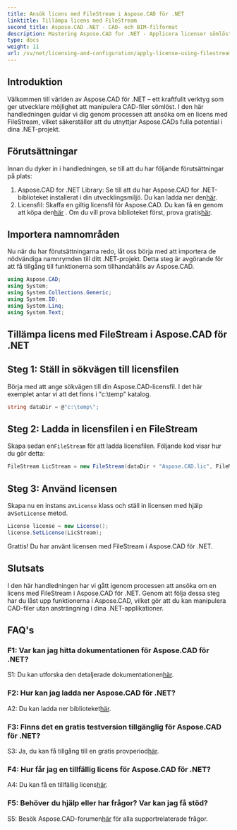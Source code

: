```yaml
---
title: Ansök licens med FileStream i Aspose.CAD för .NET
linktitle: Tillämpa licens med FileStream
second_title: Aspose.CAD .NET - CAD- och BIM-filformat
description: Mastering Aspose.CAD for .NET - Applicera licenser sömlöst med FileStream. Utforska steg-för-steg-guiden och lås upp potentialen. Ladda ner nu!
type: docs
weight: 11
url: /sv/net/licensing-and-configuration/apply-license-using-filestream/
---
```

## Introduktion

Välkommen till världen av Aspose.CAD för .NET – ett kraftfullt verktyg som ger utvecklare möjlighet att manipulera CAD-filer sömlöst. I den här handledningen guidar vi dig genom processen att ansöka om en licens med FileStream, vilket säkerställer att du utnyttjar Aspose.CADs fulla potential i dina .NET-projekt.

## Förutsättningar

Innan du dyker in i handledningen, se till att du har följande förutsättningar på plats:
1.  Aspose.CAD for .NET Library: Se till att du har Aspose.CAD for .NET-biblioteket installerat i din utvecklingsmiljö. Du kan ladda ner den[här](https://releases.aspose.com/cad/net/).
2.  Licensfil: Skaffa en giltig licensfil för Aspose.CAD. Du kan få en genom att köpa den[här](https://purchase.aspose.com/buy) . Om du vill prova biblioteket först, prova gratis[här](https://releases.aspose.com/).

## Importera namnområden

Nu när du har förutsättningarna redo, låt oss börja med att importera de nödvändiga namnrymden till ditt .NET-projekt. Detta steg är avgörande för att få tillgång till funktionerna som tillhandahålls av Aspose.CAD.
```csharp
using Aspose.CAD;
using System;
using System.Collections.Generic;
using System.IO;
using System.Linq;
using System.Text;
```

## Tillämpa licens med FileStream i Aspose.CAD för .NET

## Steg 1: Ställ in sökvägen till licensfilen

Börja med att ange sökvägen till din Aspose.CAD-licensfil. I det här exemplet antar vi att det finns i "c:\temp\" katalog.
```csharp
string dataDir = @"c:\temp\";
```

## Steg 2: Ladda in licensfilen i en FileStream

 Skapa sedan en`FileStream` för att ladda licensfilen. Följande kod visar hur du gör detta:
```csharp
FileStream LicStream = new FileStream(dataDir + "Aspose.CAD.lic", FileMode.Open);
```

## Steg 3: Använd licensen

 Skapa nu en instans av`License` klass och ställ in licensen med hjälp av`SetLicense` metod.
```csharp
License license = new License();
license.SetLicense(LicStream);
```

Grattis! Du har använt licensen med FileStream i Aspose.CAD för .NET.

## Slutsats

I den här handledningen har vi gått igenom processen att ansöka om en licens med FileStream i Aspose.CAD för .NET. Genom att följa dessa steg har du låst upp funktionerna i Aspose.CAD, vilket gör att du kan manipulera CAD-filer utan ansträngning i dina .NET-applikationer.

## FAQ's

### F1: Var kan jag hitta dokumentationen för Aspose.CAD för .NET?

 S1: Du kan utforska den detaljerade dokumentationen[här](https://reference.aspose.com/cad/net/).

### F2: Hur kan jag ladda ner Aspose.CAD för .NET?

 A2: Du kan ladda ner biblioteket[här](https://releases.aspose.com/cad/net/).

### F3: Finns det en gratis testversion tillgänglig för Aspose.CAD för .NET?

 S3: Ja, du kan få tillgång till en gratis provperiod[här](https://releases.aspose.com/).

### F4: Hur får jag en tillfällig licens för Aspose.CAD för .NET?

 A4: Du kan få en tillfällig licens[här](https://purchase.aspose.com/temporary-license/).

### F5: Behöver du hjälp eller har frågor? Var kan jag få stöd?

 S5: Besök Aspose.CAD-forumen[här](https://forum.aspose.com/c/cad/19) för alla supportrelaterade frågor.